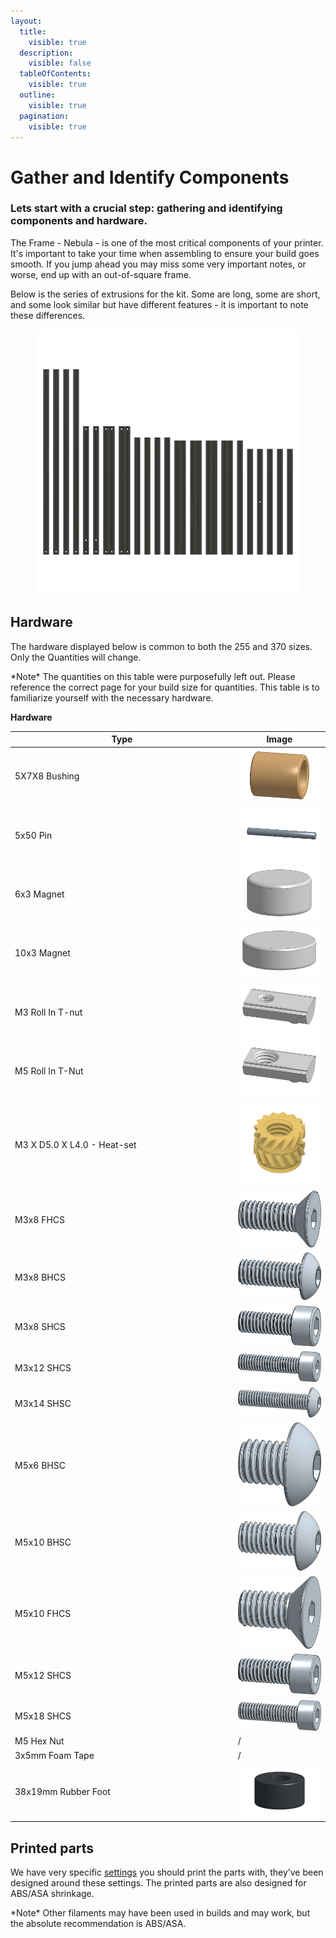 ```yaml
---
layout:
  title:
    visible: true
  description:
    visible: false
  tableOfContents:
    visible: true
  outline:
    visible: true
  pagination:
    visible: true
---
```


# Gather and Identify Components

### Lets start with a crucial step: gathering and identifying components and hardware.

The Frame - Nebula - is one of the most critical components of your printer. It's important to take your time when assembling to ensure your build goes smooth. If you jump ahead you may miss some very important notes, or worse, end up with an out-of-square frame.&#x20;



Below is the series of extrusions for the kit. Some are long, some are short, and some look similar but have different features - it is important to note these differences.

<figure><img src="../../../.gitbook/assets/255 extrusions.png" alt=""><figcaption></figcaption></figure>

## Hardware

The hardware displayed below is common to both the 255 and 370 sizes. Only the Quantities will change.

\*Note\* The quantities on this table were purposefully left out. Please reference the correct page for your build size for quantities. This table is to familiarize yourself with the necessary hardware.&#x20;

**Hardware**

<table><thead><tr><th width="544">Type</th><th width="200">Image</th></tr></thead><tbody><tr><td>5X7X8 Bushing</td><td><img src="../../../.gitbook/assets/5x7x8_brass_bushing.png" alt="" data-size="line"></td></tr><tr><td>5x50 Pin</td><td><img src="../../../.gitbook/assets/5x50mm_Pin.png" alt="" data-size="line"></td></tr><tr><td>6x3 Magnet</td><td><img src="../../../.gitbook/assets/6x3_Magnet.png" alt="" data-size="line"></td></tr><tr><td>10x3 Magnet</td><td><img src="../../../.gitbook/assets/10x3_Magnet.png" alt="" data-size="line"></td></tr><tr><td>M3 Roll In T-nut</td><td><img src="../../../.gitbook/assets/M3_Roll_In_T-nut.png" alt="" data-size="line"></td></tr><tr><td>M5 Roll In T-Nut</td><td><img src="../../../.gitbook/assets/M5_Roll_In_T-nut.png" alt="" data-size="line"></td></tr><tr><td>M3 X D5.0 X L4.0 - Heat-set</td><td><img src="../../../.gitbook/assets/M3 X D5.0 X L4.0 - Heatset v4.png" alt="" data-size="line"></td></tr><tr><td>M3x8 FHCS</td><td><img src="../../../.gitbook/assets/M3x8_FHCS.png" alt="" data-size="line"></td></tr><tr><td>M3x8 BHCS</td><td><img src="../../../.gitbook/assets/M3x8_BHCS.png" alt="" data-size="line"></td></tr><tr><td>M3x8 SHCS</td><td><img src="../../../.gitbook/assets/M3x8_SHCS.png" alt="" data-size="line"></td></tr><tr><td>M3x12 SHCS</td><td><img src="../../../.gitbook/assets/M3x12_SHCS.png" alt="" data-size="line"></td></tr><tr><td>M3x14 SHSC</td><td><img src="../../../.gitbook/assets/M3x14_BHCS.png" alt="" data-size="line"></td></tr><tr><td>M5x6 BHSC</td><td><img src="../../../.gitbook/assets/M5x6_BHCS.png" alt="" data-size="line"></td></tr><tr><td>M5x10 BHSC</td><td><img src="../../../.gitbook/assets/M5x10_BHCS.png" alt="" data-size="line"></td></tr><tr><td>M5x10 FHCS</td><td><img src="../../../.gitbook/assets/M5x10_FHCS.png" alt="" data-size="line"></td></tr><tr><td>M5x12 SHCS</td><td><img src="../../../.gitbook/assets/M5x12_SHCS.png" alt="" data-size="line"></td></tr><tr><td>M5x18 SHCS</td><td><img src="../../../.gitbook/assets/M5x18_SHCS.png" alt="" data-size="line"></td></tr><tr><td>M5 Hex Nut</td><td>/</td></tr><tr><td>3x5mm Foam Tape</td><td>/</td></tr><tr><td>38x19mm Rubber Foot</td><td><img src="../../../.gitbook/assets/38mm_Rubber_Foot.png" alt="" data-size="line"></td></tr></tbody></table>

## **Printed parts**

We have very specific [settings](https://docs.zerog.one/standard/print/settings) you should print the parts with, they’ve been designed around these settings. The printed parts are also designed for ABS/ASA shrinkage.&#x20;

\*Note\* Other filaments may have been used in builds and may work, but the absolute recommendation is ABS/ASA.
